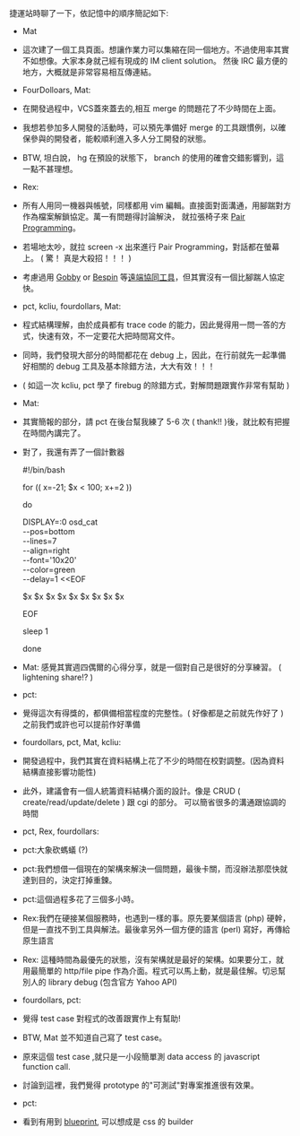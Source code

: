 捷運站時聊了一下，依記憶中的順序簡記如下: 


* Mat
 * 這次建了一個工具頁面。想讓作業力可以集縮在同一個地方。不過使用率其實不如想像。大家本身就己經有現成的 IM client solution。 然後 IRC 最方便的地方，大概就是非常容易相互傳連結。

* FourDolloars, Mat: 
 * 在開發過程中，VCS蓋來蓋去的,相互 merge 的問題花了不少時間在上面。
 * 我想若參加多人開發的活動時，可以預先準備好 merge 的工具跟慣例，以確保參與的開發者，能較順利進入多人分工開發的狀態。
 * BTW, 坦白說， hg 在預設的狀態下， branch 的使用的確會交錯影響到，這一點不甚理想。

* Rex: 
 * 所有人用同一機器與帳號，同樣都用 vim 編輯。直接面對面溝通，用腳踹對方作為檔案解鎖協定。萬一有問題得討論解決， 就拉張椅子來 [Pair Programming](http://en.wikipedia.org/wiki/Pair_programming)。
 * 若場地太吵，就拉 screen -x 出來進行 Pair Programming，對話都在螢幕上。 ( 驚！ 真是大殺招！！！ )
 * 考慮過用 [Gobby](http://www.example.com) or [Bespin](http://labs.mozilla.com/bespin/) 等[遠端協同工具](http://en.wikipedia.org/wiki/Collaborative_real-time_editor)，但其實沒有一個比腳踹人協定快。

* pct, kcliu, fourdollars, Mat:
 * 程式結構理解，由於成員都有 trace code 的能力，因此覺得用一問一答的方式，快速有效，不一定要花大把時間寫文件。
 * 同時，我們發現大部分的時間都花在 debug 上，因此，在行前就先一起準備好相關的 debug 工具及基本除錯方法，大大有效！！！
 * ( 如這一次 kcliu, pct 學了 firebug 的除錯方式，對解問題跟實作非常有幫助 )

* Mat:
 * 其實簡報的部分，請 pct 在後台幫我練了 5-6 次 ( thank!! )後，就比較有把握在時間內講完了。
 * 對了，我還有弄了一個計數器


    #!/bin/bash
    
    for (( x=-21; $x < 100; x+=2 ))                                                                      
     
    do
    
    DISPLAY=:0 osd_cat \
      --pos=bottom \
      --lines=7 \
      --align=right \
      --font='10x20' \
      --color=green \
      --delay=1 <<EOF 
    
    $x  $x  $x 
    $x  $x  $x 
    $x  $x  $x 
    
    EOF
    
    sleep 1
    
    done


* Mat: 感覺其實週四偶爾的心得分享，就是一個對自己是很好的分享練習。 ( lightening share!? )

* pct:
 * 覺得這次有得獎的，都俱備相當程度的完整性。( 好像都是之前就先作好了 ) 之前我們或許也可以提前作好準備

* fourdollars, pct, Mat, kcliu:
 * 開發過程中，我們其實在資料結構上花了不少的時間在校對調整。(因為資料結構直接影響功能性)
 * 此外，建議會有一個人統籌資料結構介面的設計。像是 CRUD ( create/read/update/delete ) 跟 cgi 的部分。
可以簡省很多的溝通跟協調的時間

* pct, Rex, fourdollars:
 * pct:大象砍螞蟻 (?)
 * pct:我們想借一個現在的架構來解決一個問題，最後卡關，而沒辦法那麼快就達到目的，決定打掉重鍊。
 * pct:這個過程多花了三個多小時。
 * Rex:我們在硬接某個服務時，也遇到一樣的事。原先要某個語言 (php) 硬幹，但是一直找不到工具與解法。最後拿另外一個方便的語言 (perl) 寫好，再傳給原生語言
 * Rex: 這種時間為最優先的狀態，沒有架構就是最好的架構。如果要分工，就用最簡單的 http/file pipe 作為介面。程式可以馬上動，就是最佳解。切忌幫別人的 library debug (包含官方 Yahoo API)

* fourdollars, pct:
 * 覺得 test case 對程式的改善跟實作上有幫助!
 * BTW, Mat 並不知道自己寫了 test case。 
 * 原來這個 test case ,就只是一小段簡單測 data access 的 javascript function call.
 * 討論到這裡，我們覺得 prototype 的"可測試"對專案推進很有效果。

* pct:
 * 看到有用到 [blueprint](http://www.blueprintcss.org/), 可以想成是 css 的 builder